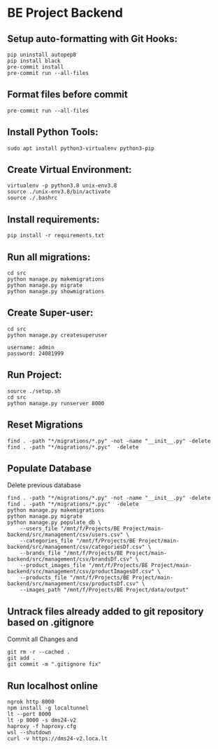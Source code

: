 # BE Project Backend

## Setup auto-formatting with Git Hooks:
```
pip uninstall autopep8
pip install black
pre-commit install
pre-commit run --all-files
```

## Format files before commit
```
pre-commit run --all-files
```

## Install Python Tools:
```
sudo apt install python3-virtualenv python3-pip
```

## Create Virtual Environment:
```
virtualenv -p python3.8 unix-env3.8
source ./unix-env3.8/bin/activate
source ./.bashrc
```

## Install requirements:
```
pip install -r requirements.txt
```

## Run all migrations:
```
cd src
python manage.py makemigrations
python manage.py migrate
python manage.py showmigrations
```

## Create Super-user:
```
cd src
python manage.py createsuperuser
```
```
username: admin
password: 24081999
```

## Run Project:
```
source ./setup.sh
cd src
python manage.py runserver 8000
```

## Reset Migrations
```
find . -path "*/migrations/*.py" -not -name "__init__.py" -delete
find . -path "*/migrations/*.pyc"  -delete
```

## Populate Database
Delete previous database
```
find . -path "*/migrations/*.py" -not -name "__init__.py" -delete
find . -path "*/migrations/*.pyc"  -delete
python manage.py makemigrations
python manage.py migrate
python manage.py populate_db \
    --users_file "/mnt/f/Projects/BE Project/main-backend/src/management/csv/users.csv" \
    --categories_file "/mnt/f/Projects/BE Project/main-backend/src/management/csv/categoriesDf.csv" \
    --brands_file "/mnt/f/Projects/BE Project/main-backend/src/management/csv/brandsDf.csv" \
    --product_images_file "/mnt/f/Projects/BE Project/main-backend/src/management/csv/productImagesDf.csv" \
    --products_file "/mnt/f/Projects/BE Project/main-backend/src/management/csv/productsDf.csv" \
    --images_path "/mnt/f/Projects/BE Project/data/output"
```

## Untrack files already added to git repository based on .gitignore
Commit all Changes and
```
git rm -r --cached .
git add .
git commit -m ".gitignore fix"
```

## Run localhost online
```
ngrok http 8000
npm install -g localtunnel
lt --port 8000
lt -p 8000 -s dms24-v2
haproxy -f haproxy.cfg
wsl --shutdown
curl -v https://dms24-v2.loca.lt
```
